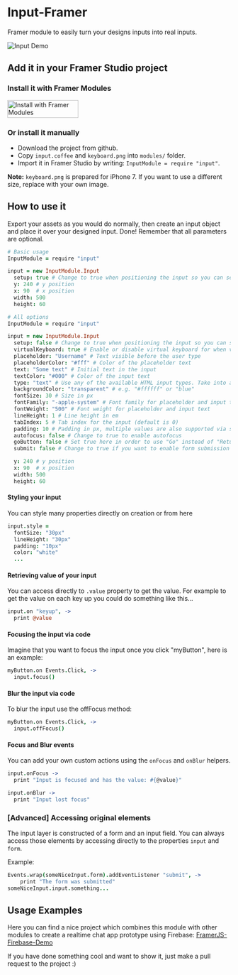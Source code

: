 # Input-Framer

Framer module to easily turn your designs inputs into real inputs.

![Input Demo](img/input.gif)

## Add it in your Framer Studio project

### Install it with Framer Modules

<a href='https://open.framermodules.com/input-framer'>
  <img alt='Install with Framer Modules' src='https://www.framermodules.com/assets/badge@2x.png' width='160' height='40' />
</a>

### Or install it manually

- Download the project from github.
- Copy `input.coffee` and `keyboard.png` into `modules/` folder.
- Import it in Framer Studio by writing: `InputModule = require "input"`.

**Note:** `keyboard.png` is prepared for iPhone 7. If you want to use a different size, replace with your own image.

## How to use it

Export your assets as you would do normally, then create an input object and place it over your designed input. Done!
Remember that all parameters are optional.


```coffeescript
# Basic usage
InputModule = require "input"

input = new InputModule.Input
  setup: true # Change to true when positioning the input so you can see it
  y: 240 # y position
  x: 90  # x position
  width: 500
  height: 60
```

```coffeescript
# All options
InputModule = require "input"

input = new InputModule.Input
  setup: false # Change to true when positioning the input so you can see it
  virtualKeyboard: true # Enable or disable virtual keyboard for when viewing on computer
  placeholder: "Username" # Text visible before the user type
  placeholderColor: "#fff" # Color of the placeholder text
  text: "Some text" # Initial text in the input
  textColor: "#000" # Color of the input text
  type: "text" # Use any of the available HTML input types. Take into account that on the computer the same keyboard image will appear regarding the type used.
  backgroundColor: "transparent" # e.g. "#ffffff" or "blue"
  fontSize: 30 # Size in px
  fontFamily: "-apple-system" # Font family for placeholder and input text
  fontWeight: "500" # Font weight for placeholder and input text
  lineHeight: 1 # Line height in em
  tabIndex: 5 # Tab index for the input (default is 0)
  padding: 10 # Padding in px, multiple values are also supported via string, e.g. "10 5 16 2"
  autofocus: false # Change to true to enable autofocus
  goButton: false # Set true here in order to use "Go" instead of "Return" as button (only works on real devices)
  submit: false # Change to true if you want to enable form submission

  y: 240 # y position
  x: 90  # x position
  width: 500
  height: 60
```


#### Styling your input
You can style many properties directly on creation or from here

```coffeescript
input.style =
  fontSize: "30px"
  lineHeight: "30px"
  padding: "10px"
  color: "white"
  ...
```

#### Retrieving value of your input

You can access directly to `.value` property to get the value. For example to get the value on each key up you could do something like this...

```coffeescript
input.on "keyup", ->
  print @value
```

#### Focusing the input via code

Imagine that you want to focus the input once you click "myButton", here is an example:

```coffeescript
myButton.on Events.Click, ->
  input.focus()
```

#### Blur the input via code

To blur the input use the offFocus method:

```coffeescript
myButton.on Events.Click, ->
  input.offFocus()
```

#### Focus and Blur events

You can add your own custom actions using the `onFocus` and `onBlur` helpers.

```coffeescript
input.onFocus ->
  print "Input is focused and has the value: #{@value}"

input.onBlur ->
  print "Input lost focus"
```

### [Advanced] Accessing original elements

The input layer is constructed of a form and an input field. You can always access those elements by accessing directly to the properties `input` and `form`.

Example:

```coffeescript
Events.wrap(someNiceInput.form).addEventListener "submit", ->
	print "The form was submitted"
someNiceInput.input.something...
```

## Usage Examples

Here you can find a nice project which combines this module with other modules to create a realtime chat app prototype using Firebase: [FramerJS-Firebase-Demo](https://github.com/charleswong28/FramerJS-Firebase-Demo/)

If you have done something cool and want to show it, just make a pull request to the project :)
